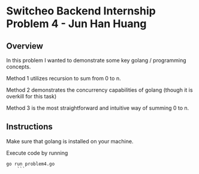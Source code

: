# Switcheo Backend Internship Problem 4 - Jun Han Huang

## Overview

In this problem I wanted to demonstrate some key golang / programming concepts.

Method 1 utilizes recursion to sum from 0 to n.

Method 2 demonstrates the concurrency capabilities of golang (though it is overkill for this task)

Method 3 is the most straightforward and intuitive way of summing 0 to n.

## Instructions

Make sure that golang is installed on your machine.

Execute code by running
```
go run problem4.go
    ```
